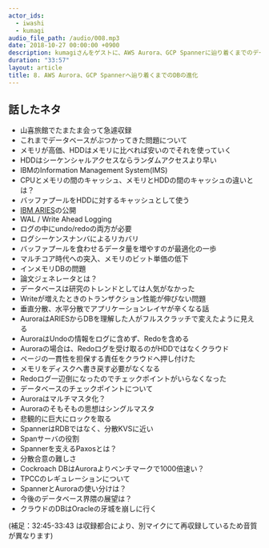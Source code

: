 ```yaml
---
actor_ids:
  - iwashi 
  - kumagi
audio_file_path: /audio/008.mp3
date: 2018-10-27 00:00:00 +0900
description: kumagiさんをゲストに、AWS Aurora、GCP Spannerに辿り着くまでのデータベースの進化についてお話いただきました
duration: "33:57"
layout: article
title: 8. AWS Aurora、GCP Spannerへ辿り着くまでのDBの進化
---
```


## 話したネタ

- 山喜旅館でたまたま会って急遽収録
- これまでデータベースがぶつかってきた問題について
- メモリが高価、HDDはメモリに比べれば安いのでそれを使っていく
- HDDはシーケンシャルアクセスならランダムアクセスより早い
- IBMのInformation Management System(IMS)
- CPUとメモリの間のキャッシュ、メモリとHDDの間のキャッシュの違いとは？
- バッファプールをHDDに対するキャッシュとして使う
- [IBM ARIES](https://qiita.com/kumagi/items/14b6593a2e8ae0c56546)の公開
- WAL / Write Ahead Logging
- ログの中にundo/redoの両方が必要
- ログシーケンスナンバによるリカバリ
- バッファプールを食わせるデータ量を増やすのが最適化の一歩
- マルチコア時代への突入、メモリのビット単価の低下
- インメモリDBの問題
- 論文ジェネレータとは？
- データベースは研究のトレンドとしては人気がなかった
- Writeが増えたときのトランザクション性能が伸びない問題
- 垂直分散、水平分散でアプリケーションレイヤが辛くなる話
- AuroraはARIESからDBを理解した人がフルスクラッチで変えたように見える
- AuroraはUndoの情報をログに含めず、Redoを含める
- Auroraの場合は、Redoログを受け取るのがHDDではなくクラウド
- ページの一貫性を担保する責任をクラウドへ押し付けた
- メモリをディスクへ書き戻す必要がなくなる
- Redoログ一辺倒になったのでチェックポイントがいらなくなった
- データベースのチェックポイントについて
- Auroraはマルチマスタ化？
- Auroraのそもそもの思想はシングルマスタ
- 悲観的に巨大にロックを取る
- SpannerはRDBではなく、分散KVSに近い
- Spanサーバの役割
- Spannerを支えるPaxosとは？
- 分散合意の難しさ
- Cockroach DBはAuroraよりベンチマークで1000倍速い？
- TPCCのレギュレーションについて
- SpannerとAuroraの使い分けは？
- 今後のデータベース界隈の展望は？
- クラウドのDBはOracleの牙城を崩しに行く

(補足：32:45-33:43 は収録都合により、別マイクにて再収録しているため音質が異なります)
